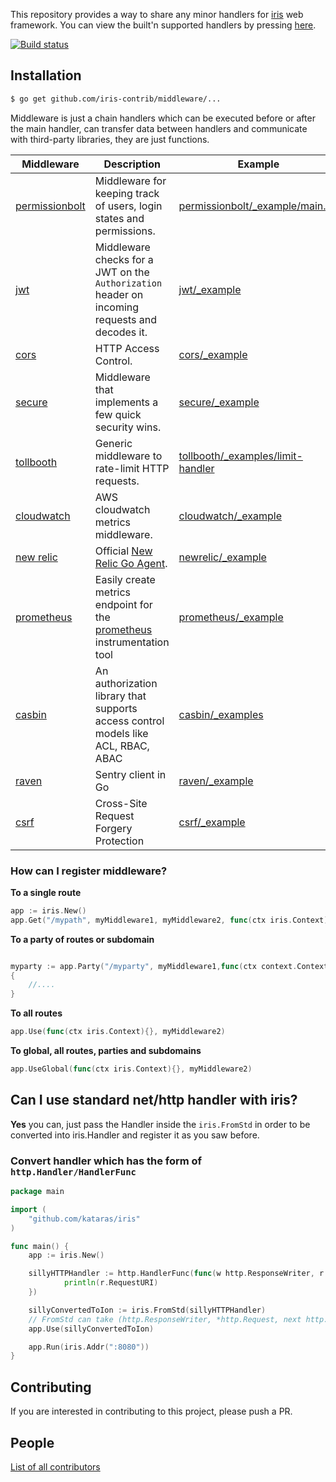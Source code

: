 This repository provides a way to share any minor handlers for [iris](https://github.com/kataras/iris) web framework. You can view the built'n supported handlers by pressing [here](https://github.com/kataras/iris/tree/master/middleware).

[![Build status](https://api.travis-ci.org/iris-contrib/middleware.svg?branch=master&style=flat-square)](https://travis-ci.org/iris-contrib/middleware)

## Installation

```sh
$ go get github.com/iris-contrib/middleware/...
```

Middleware is just a chain handlers which can be executed before or after the main handler, can transfer data between handlers and communicate with third-party libraries, they are just functions.

| Middleware | Description | Example |
| -----------|--------|-------------|
| [permissionbolt](https://github.com/iris-contrib/middleware/tree/master/permissionbolt) | Middleware for keeping track of users, login states and permissions. | [permissionbolt/_example/main.go]( permissionbolt/_example/main.go) |
| [jwt](https://github.com/iris-contrib/middleware/tree/master/jwt) | Middleware checks for a JWT on the `Authorization` header on incoming requests and decodes it. | [jwt/_example](https://github.com/iris-contrib/middleware/tree/master/jwt/_example) |
| [cors](https://github.com/iris-contrib/middleware/tree/master/cors) | HTTP Access Control. | [cors/_example](https://github.com/iris-contrib/middleware/tree/master/cors/_example) |
| [secure](https://github.com/iris-contrib/middleware/tree/master/secure) | Middleware that implements a few quick security wins. | [secure/_example](https://github.com/iris-contrib/middleware/tree/master/secure/_example/main.go) |
| [tollbooth](https://github.com/iris-contrib/middleware/tree/master/tollboothic) | Generic middleware to rate-limit HTTP requests. | [tollbooth/_examples/limit-handler](https://github.com/iris-contrib/middleware/tree/master/tollbooth/_examples/limit-handler) |
| [cloudwatch](https://github.com/iris-contrib/middleware/tree/master/cloudwatch) |  AWS cloudwatch metrics middleware. |[cloudwatch/_example](https://github.com/iris-contrib/middleware/tree/master/cloudwatch/_example) |
| [new relic](https://github.com/iris-contrib/middleware/tree/master/newrelic) | Official [New Relic Go Agent](https://github.com/newrelic/go-agent). | [newrelic/_example](https://github.com/iris-contrib/middleware/tree/master/newrelic/_example) |
| [prometheus](https://github.com/iris-contrib/middleware/tree/master/prometheus)| Easily create metrics endpoint for the [prometheus](http://prometheus.io) instrumentation tool | [prometheus/_example](https://github.com/iris-contrib/middleware/tree/master/prometheus/_example) |
| [casbin](https://github.com/iris-contrib/middleware/tree/master/casbin)| An authorization library that supports access control models like ACL, RBAC, ABAC | [casbin/_examples](https://github.com/iris-contrib/middleware/tree/master/casbin/_examples) |
| [raven](https://github.com/iris-contrib/middleware/tree/master/raven)| Sentry client in Go | [raven/_example](https://github.com/iris-contrib/middleware/blob/master/raven/_example/main.go) |
| [csrf](https://github.com/iris-contrib/middleware/tree/master/csrf)| Cross-Site Request Forgery Protection | [csrf/_example](https://github.com/iris-contrib/middleware/blob/master/csrf/_example/main.go) |
### How can I register middleware?

**To a single route**

```go
app := iris.New()
app.Get("/mypath", myMiddleware1, myMiddleware2, func(ctx iris.Context){}, func(ctx iris.Context){}, myMiddleware5,myMainHandlerLast)
```

**To a party of routes or subdomain**

```go

myparty := app.Party("/myparty", myMiddleware1,func(ctx context.Context){},myMiddleware3)
{
	//....
}

```

**To all routes**

```go
app.Use(func(ctx iris.Context){}, myMiddleware2)
```

**To global, all routes, parties and subdomains**

```go
app.UseGlobal(func(ctx iris.Context){}, myMiddleware2)
```

## Can I use standard net/http handler with iris?

**Yes** you can, just pass the Handler inside the `iris.FromStd` in order to be converted into iris.Handler and register it as you saw before.

### Convert handler which has the form of `http.Handler/HandlerFunc`

```go
package main

import (
    "github.com/kataras/iris"
)

func main() {
    app := iris.New()

    sillyHTTPHandler := http.HandlerFunc(func(w http.ResponseWriter, r *http.Request){
            println(r.RequestURI)
    })

    sillyConvertedToIon := iris.FromStd(sillyHTTPHandler)
    // FromStd can take (http.ResponseWriter, *http.Request, next http.Handler) too!
    app.Use(sillyConvertedToIon)

    app.Run(iris.Addr(":8080"))
}

```

## Contributing

If you are interested in contributing to this project, please push a PR.

## People

[List of all contributors](https://github.com/iris-contrib/middleware/graphs/contributors)

